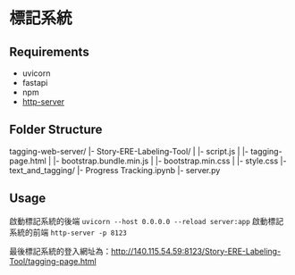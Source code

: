 # 標記系統

## Requirements
* uvicorn
* fastapi
* npm
* [http-server](https://www.npmjs.com/package/http-server)

## Folder Structure
tagging-web-server/
  |- Story-ERE-Labeling-Tool/
  |   |- script.js
  |   |- tagging-page.html
  |   |- bootstrap.bundle.min.js
  |   |- bootstrap.min.css
  |   |- style.css
  |- text_and_tagging/
  |- Progress Tracking.ipynb
  |- server.py

## Usage
啟動標記系統的後端
`uvicorn --host 0.0.0.0 --reload server:app`
啟動標記系統的前端
`http-server -p 8123`

最後標記系統的登入網址為：http://140.115.54.59:8123/Story-ERE-Labeling-Tool/tagging-page.html